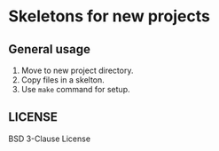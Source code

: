 # Skeletons for new projects

## General usage

1. Move to new project directory.
2. Copy files in a skelton.
3. Use `make` command for setup.

## LICENSE

BSD 3-Clause License
